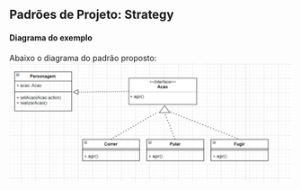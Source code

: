 ## Padrões de Projeto: Strategy

#### Diagrama do exemplo
Abaixo o diagrama do padrão proposto:
<br>
<img src="./Diagrama personagem.png">